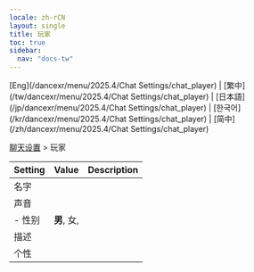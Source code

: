 ```yaml
---
locale: zh-rCN
layout: single
title: 玩家
toc: true
sidebar:
  nav: "docs-tw"
---
```

[Eng](/dancexr/menu/2025.4/Chat Settings/chat_player) | [繁中](/tw/dancexr/menu/2025.4/Chat Settings/chat_player) | [日本語](/jp/dancexr/menu/2025.4/Chat Settings/chat_player) | [한국어](/kr/dancexr/menu/2025.4/Chat Settings/chat_player) | [简中](/zh/dancexr/menu/2025.4/Chat Settings/chat_player)

[聊天设置](../menu#聊天设置) > 玩家



| Setting | Value | Description |
| :--- | --- | :--- |
| 名字 || 
| 声音 |  |  |
|- 性别 | **男**, 女,  | 
| 描述 || 
| 个性 || 
